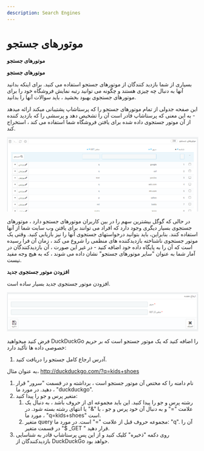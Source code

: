 ```yaml
---
description: Search Engines
---
```


# موتورهای جستجو

**موتورهای جستجو**

**موتورهای جستجو**

بسیاری از شما بازدید کنندگان از موتورهای جستجو استفاده می کنید. برای اینکه بدانید آنها به دنبال چه چیزی هستند و چگونه می توانید رتبه نمایش فروشگاه خود را برای موتورهای جستجوی بهبود بخشید ، باید سوالات آنها را بدانید.

این صفحه جدولی از تمام موتورهای جستجو را که پرستاشاپ پشتیبانی میکند ارائه میدهد - به این معنی که پرستاشاپ قادر است آن را تشخیص دهد و پرسشی را که بازدید کننده از آن موتور جستجوی داده شده برای یافتن فروشگاه شما استفاده می کند ، استخراج کند.

![](../../../../.gitbook/assets/0%20%2854%29.png)

در حالی که گوگل بیشترین سهم را در بین کاربران موتورهای جستجو دارد ، موتورهای جستجوی بسیار دیگری وجود دارد که افراد می توانند برای یافتن وب سایت شما از آنها استفاده کنند. بنابراین، باید بتوانید درخواستهای جستجوی آنها را نیز بازیابی کنید. وقتی یک موتور جستجوی ناشناخته بازدیدکننده های منظمی را شروع می کند ، زمان آن فرا رسیده است که آن را به پایگاه داده خود اضافه کنید - در غیر این صورت ، آن بازدیدکنندگان در آمار شما به عنوان "سایر موتورهای جستجو" نشان داده می شوند ، که به هیچ وجه مفید نیست.

**افزودن موتور جستجوی جدید**

افزودن موتور جستجوی جدید بسیار ساده است.

![](../../../../.gitbook/assets/1%20%2855%29.png)

فرض کنید میخواهید DuckDuckGo را اضافه کنید که یک موتور جستجو است که بر حریم خصوصی داده ها تأکید دارد:

1. آدرس ارجاع کامل جستجو را دریافت کنید.

 به عنوان مثال، http://duckduckgo.com/?q=kids+shoes

1. نام دامنه را که مختص آن موتور جستجو است ، برداشته و در قسمت "سرور" قرار دهید. در مورد ما ، "duckduckgo".
2. متغیر پرس و جو را پیدا کنید:
   1. رشته پرس و جو را پیدا کنید. این باید مجموعه ای از حروف باشد ، به دنبال یک علامت "=" و به دنبال آن خود پرس و جو ، با "&" یا انتهای رشته بسته شود. در مورد ما ، "q=kids+shoes" است.
   2. متغیر query مجموعه حروف قبل از علامت "=" است. در مورد ما: "q". آن را در قسمت متغیر "$ \_GET " قرار دهید.
3. روی دکمه "ذخیره" کلیک کنید و از این پس پرستاشاپ قادر به شناسایی بازدیدکنندگان از DuckDuckGo خواهد بود.


